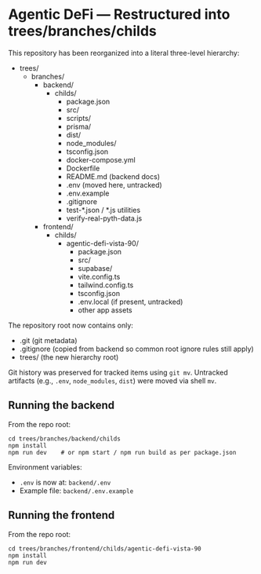 # Agentic DeFi — Restructured into trees/branches/childs

This repository has been reorganized into a literal three-level hierarchy:

- trees/
  - branches/
    - backend/
      - childs/
        - package.json
        - src/
        - scripts/
        - prisma/
        - dist/
        - node_modules/
        - tsconfig.json
        - docker-compose.yml
        - Dockerfile
        - README.md (backend docs)
        - .env (moved here, untracked)
        - .env.example
        - .gitignore
        - test-*.json / *.js utilities
        - verify-real-pyth-data.js
    - frontend/
      - childs/
        - agentic-defi-vista-90/
          - package.json
          - src/
          - supabase/
          - vite.config.ts
          - tailwind.config.ts
          - tsconfig.json
          - .env.local (if present, untracked)
          - other app assets

The repository root now contains only:
- .git (git metadata)
- .gitignore (copied from backend so common root ignore rules still apply)
- trees/ (the new hierarchy root)

Git history was preserved for tracked items using `git mv`. Untracked artifacts (e.g., `.env`, `node_modules`, `dist`) were moved via shell `mv`.

## Running the backend

From the repo root:

```
cd trees/branches/backend/childs
npm install
npm run dev    # or npm start / npm run build as per package.json
```

Environment variables:
- `.env` is now at: `backend/.env`
- Example file: `backend/.env.example`

## Running the frontend

From the repo root:

```
cd trees/branches/frontend/childs/agentic-defi-vista-90
npm install
npm run dev
```


